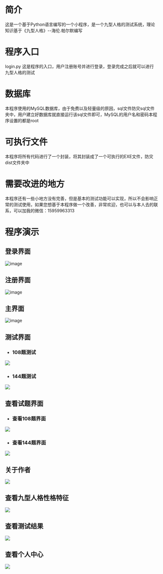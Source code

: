# 简介
这是一个基于Python语言编写的一个小程序，是一个九型人格的测试系统，理论知识基于《九型人格》--海伦.帕尔默编写
# 程序入口
login.py 这是程序的入口，用户注册账号并进行登录，登录完成之后就可以进行九型人格的测试
# 数据库
本程序使用的MySQL数据库，由于免费以及轻量级的原因，sql文件防灾sql文件夹中，用户建立好数据库就直接运行该sql文件即可，MySQL的用户名和密码本程序设置的都是root
# 可执行文件
本程序将所有代码进行了一个封装，将其封装成了一个可执行的EXE文件，防灾dist文件夹中
# 需要改进的地方
本程序还有一些小地方没有完善，但是基本的测试功能可以实现，所以不会影响正常的测试使用，如果您想基于本程序做一个改善，非常欢迎，也可以与本人去的联系，可以加我的微信：15959963313
# 程序演示
## 登录界面
![image](https://github.com/bluepen/MarkdownPic/blob/master/ninePersonality/1.png)
## 注册界面
![image](https://github.com/bluepen/MarkdownPic/blob/master/ninePersonality/2.png)
## 主界面
![image](https://github.com/bluepen/MarkdownPic/blob/master/ninePersonality/3.png)
## 测试界面
* ### 108题测试
![](https://github.com/bluepen/MarkdownPic/blob/master/ninePersonality/4.png)
* ### 144题测试
![](https://github.com/bluepen/MarkdownPic/blob/master/ninePersonality/5.png)
## 查看试题界面
* ### 查看108题界面
![](https://github.com/bluepen/MarkdownPic/blob/master/ninePersonality/6.png)
* ### 查看144题界面
![](https://github.com/bluepen/MarkdownPic/blob/master/ninePersonality/7.png)
## 关于作者
![](https://github.com/bluepen/MarkdownPic/blob/master/ninePersonality/8.png)
## 查看九型人格性格特征
![](https://github.com/bluepen/MarkdownPic/blob/master/ninePersonality/10.png)
## 查看测试结果
![](https://github.com/bluepen/MarkdownPic/blob/master/ninePersonality/11.png)
## 查看个人中心
![](https://github.com/bluepen/MarkdownPic/blob/master/ninePersonality/12.png)
